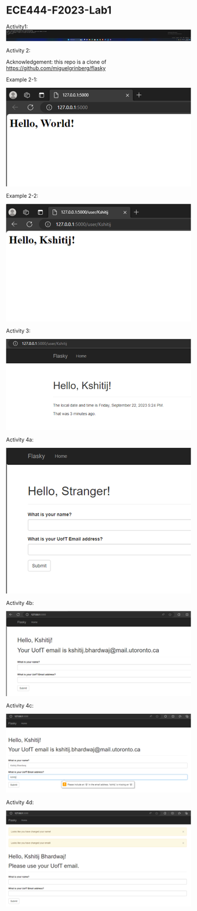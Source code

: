 # ECE444-F2023-Lab1

Activity1:
![Alt text](Screenshots/image.png)

Activity 2:

Acknowledgement: this repo is a clone of https://github.com/miguelgrinberg/flasky

Example 2-1:

![Alt text](Screenshots/example_2_1.png)

Example 2-2:

![Alt text](Screenshots/example_2_2.png)

Activity 3:

![Alt text](Screenshots/Activity_3.png)

Activity 4a:

![Alt text](Screenshots/Activity_4a.png)

Activity 4b:

![Alt text](Screenshots/Activity_4b.png)

Activity 4c:

![Alt text](Screenshots/Activity_4c.png)

Activity 4d:

![Alt text](Screenshots/Activity_4d.png)